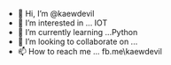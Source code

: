 - 👋 Hi, I’m @kaewdevil
- 👀 I’m interested in ... IOT
- 🌱 I’m currently learning ...Python
- 💞️ I’m looking to collaborate on ...
- 📫 How to reach me ... fb.me\kaewdevil

<!---
kaewdevil/kaewdevil is a ✨ special ✨ repository because its `README.md` (this file) appears on your GitHub profile.
You can click the Preview link to take a look at your changes.
--->
